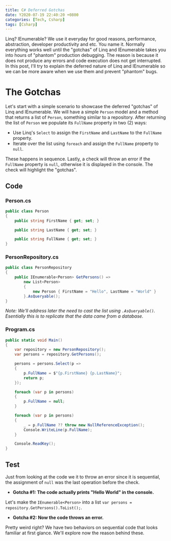 ```yaml
---
title: C# Deferred Gotchas
date: Y2020-07-19 22:40:20 +0800
categories: [Tech, Csharp]
tags: [Csharp]
---
```


Linq? IEnumerable? We use it everyday for good reasons, performance, abstraction, developer productivity and etc. You name it. Normally everything works well until the "gotchas" of Linq and IEnumerable takes you into hours of "phantom" production debugging. The reason is because it does not produce any errors and code execution does not get interrupted. In this post, I'll try to explain the deferred nature of Linq and IEnumerable so we can be more aware when we use them and prevent "phantom" bugs.

# The Gotchas
Let's start with a simple scenario to showcase the deferred "gotchas" of Linq and IEnumerable. We will have a simple `Person` model and a method that returns a list of `Person`, something similar to a repository. After returning the list of `Person` we populate its `FullName` property in two (2) ways:

- Use Linq's `Select` to assign the `FirstName` and `LastName` to the `FullName` property.
- Iterate over the list using `foreach` and assign the `FullName` property to `null`.

These happens in sequence. Lastly, a check will throw an error if the `FullName` property is `null`, otherwise it is displayed in the console. The check will highlight the "gotchas".

## Code
### Person.cs
```csharp
public class Person
{
    public string FirstName { get; set; }

    public string LastName { get; set; }

    public string FullName { get; set; }
}
```

### PersonRepository.cs
```csharp
public class PersonRepository
{
    public IEnumerable<Person> GetPersons() =>
        new List<Person>
        {
            new Person { FirstName = "Hello", LastName = "World" }
        }.AsQueryable();
}
```
_Note: We'll address later the need to cast the list using `.AsQueryable()`. Esentially this is to replicate that the data came from a database._

### Program.cs
```csharp
public static void Main()
{
    var repository = new PersonRepository();
    var persons = repository.GetPersons();

    persons = persons.Select(p =>
    {
        p.FullName = $"{p.FirstName} {p.LastName}";
        return p;
    });

    foreach (var p in persons)
    {
        p.FullName = null;
    }

    foreach (var p in persons)
    {
        _ = p.FullName ?? throw new NullReferenceException();
        Console.WriteLine(p.FullName);
    }

    Console.ReadKey();
}
```

## Test
Just from looking at the code we it to throw an error since it is sequential, the assignment of `null` was the last operation before the check. 

- __Gotcha #1: The code actually prints "Hello World" in the console.__

Let's make the `IEnumerable<Person>` into a list `var persons = repository.GetPersons().ToList();`.

- __Gotcha #2: Now the code throws an error.__

Pretty weird right? We have two behaviors on sequential code that looks familiar at first glance. We'll explore now the reason behind these.

